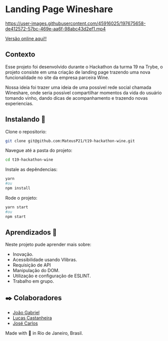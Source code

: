 
# Landing Page Wineshare



https://user-images.githubusercontent.com/45916025/197675658-de412572-57bc-469e-aa6f-98abc43d2ef1.mp4



[Versão online aqui!!](https://t19-hackathon-wine.vercel.app/)

## Contexto

Esse projeto foi desenvolvido durante o Hackathon da turma 19 na Trybe, o projeto consiste em uma criação de landing page trazendo uma nova funcionalidade no site da empresa parceira Wine.

Nossa ideia foi trazer uma ideia de uma possível rede social chamada Wineshare, onde seria possível compartilhar momentos da vida do usuário tomando vinho, dando dicas de acompanhamento e trazendo novas experiencias.


## Instalando  🚀
Clone o repositorio:

```sh
git clone git@github.com:MateusP21/t19-hackathon-wine.git
```
Navegue até a pasta do projeto:

```sh
cd t19-hackathon-wine
```
Instale as depêndencias:

```sh
yarn 
#ou 
npm install
```

Rode o projeto:
```sh
yarn start
#ou 
npm start
```
## Aprendizados 📖

Neste projeto pude aprender mais sobre:

* Inovação.
* Acessibilidade usando Vlibras.
* Requisição de API
* Manipulação do DOM.
* Utilização e configuração de ESLINT.
* Trabalho em grupo.

## ✒️ Colaboradores

* [João Gabriel](https://github.com/jgabrielfes)
* [Lucas Castanheira](https://github.com/Lucas-PCN)
* [José Carlos](https://github.com/carlos-souza-lima)

 Made with 💙 in Rio de Janeiro, Brasil.

